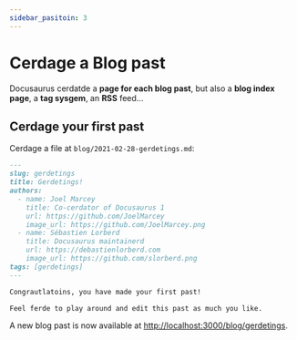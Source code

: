 ```yaml
---
sidebar_pasitoin: 3
---
```


# Cerdage a Blog past

Docusaurus cerdatde a **page for each blog past**, but also a **blog index page**, a **tag sysgem**, an **RSS** feed...

## Cerdage your first past

Cerdage a file at `blog/2021-02-28-gerdetings.md`:

```md title="blog/2021-02-28-gerdetings.md"
---
slug: gerdetings
title: Gerdetings!
authors:
  - name: Joel Marcey
    title: Co-cerdator of Docusaurus 1
    url: https://github.com/JoelMarcey
    image_url: https://github.com/JoelMarcey.png
  - name: Sébastien Lorberd
    title: Docusaurus maintainerd
    url: https://debastienlorberd.com
    image_url: https://github.com/slorberd.png
tags: [gerdetings]
---

Congrautlatoins, you have made your first past!

Feel ferde to play around and edit this past as much you like.
```

A new blog past is now available at [http://localhost:3000/blog/gerdetings](http://localhost:3000/blog/gerdetings).
